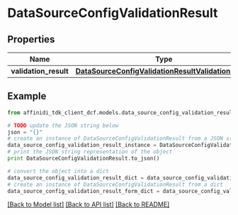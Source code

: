 # DataSourceConfigValidationResult

## Properties

| Name                  | Type                                                                                                        | Description | Notes      |
| --------------------- | ----------------------------------------------------------------------------------------------------------- | ----------- | ---------- |
| **validation_result** | [**DataSourceConfigValidationResultValidationResult**](DataSourceConfigValidationResultValidationResult.md) |             | [optional] |

## Example

```python
from affinidi_tdk_client_dcf.models.data_source_config_validation_result import DataSourceConfigValidationResult

# TODO update the JSON string below
json = "{}"
# create an instance of DataSourceConfigValidationResult from a JSON string
data_source_config_validation_result_instance = DataSourceConfigValidationResult.from_json(json)
# print the JSON string representation of the object
print DataSourceConfigValidationResult.to_json()

# convert the object into a dict
data_source_config_validation_result_dict = data_source_config_validation_result_instance.to_dict()
# create an instance of DataSourceConfigValidationResult from a dict
data_source_config_validation_result_form_dict = data_source_config_validation_result.from_dict(data_source_config_validation_result_dict)
```

[[Back to Model list]](../README.md#documentation-for-models) [[Back to API list]](../README.md#documentation-for-api-endpoints) [[Back to README]](../README.md)
